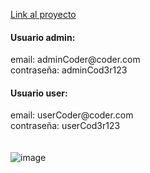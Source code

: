 [Link al proyecto](https://proyectofinal-production-bc26.up.railway.app)

<h4>Usuario admin:</h4>
email: adminCoder@coder.com
<br>
contraseña: adminCod3r123

<h4>Usuario user:</h4>
email: userCoder@coder.com
<br>
contraseña: userCod3r123

<br>
<br>
<br>

<img src="https://upload.wikimedia.org/wikipedia/commons/7/75/Logo_blackbg.png" alt="image">
